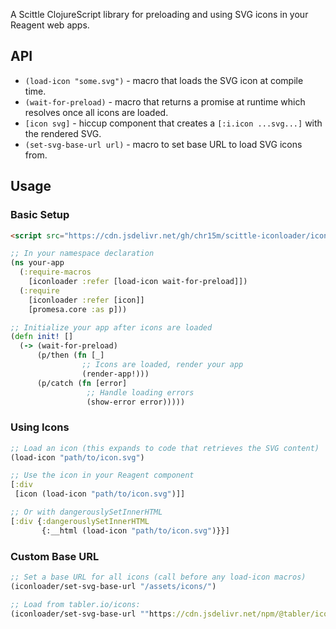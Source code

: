 A Scittle ClojureScript library for preloading and using SVG icons in your Reagent web apps.

## API

- `(load-icon "some.svg")` - macro that loads the SVG icon at compile time.
- `(wait-for-preload)` - macro that returns a promise at runtime which resolves once all icons are loaded.
- `[icon svg]` - hiccup component that creates a `[:i.icon ...svg...]` with the rendered SVG.
- `(set-svg-base-url url)` - macro to set base URL to load SVG icons from.

## Usage

### Basic Setup

```html
<script src="https://cdn.jsdelivr.net/gh/chr15m/scittle-iconloader/iconloader.cljs"></script>
```

```clojure
;; In your namespace declaration
(ns your-app
  (:require-macros
    [iconloader :refer [load-icon wait-for-preload]])
  (:require
    [iconloader :refer [icon]]
    [promesa.core :as p]))

;; Initialize your app after icons are loaded
(defn init! []
  (-> (wait-for-preload)
      (p/then (fn [_]
                ;; Icons are loaded, render your app
                (render-app!)))
      (p/catch (fn [error]
                 ;; Handle loading errors
                 (show-error error)))))
```

### Using Icons

```clojure
;; Load an icon (this expands to code that retrieves the SVG content)
(load-icon "path/to/icon.svg")

;; Use the icon in your Reagent component
[:div
 [icon (load-icon "path/to/icon.svg")]]

;; Or with dangerouslySetInnerHTML
[:div {:dangerouslySetInnerHTML 
       {:__html (load-icon "path/to/icon.svg")}}]
```

### Custom Base URL

```clojure
;; Set a base URL for all icons (call before any load-icon macros)
(iconloader/set-svg-base-url "/assets/icons/")

;; Load from tabler.io/icons:
(iconloader/set-svg-base-url ""https://cdn.jsdelivr.net/npm/@tabler/icons@3.31.0/icons/"")
```
